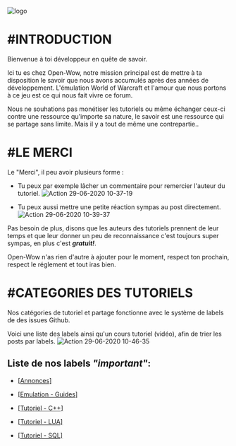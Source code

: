 ![logo](https://user-images.githubusercontent.com/65762554/82671385-0ccf3400-9c3f-11ea-884d-332a4988c2c2.png)

# #INTRODUCTION

Bienvenue à toi développeur en quête de savoir.

Ici tu es chez Open-Wow, notre mission principal est de mettre à ta disposition le savoir que nous avons accumulés après des années de développement. 
L'émulation World of Warcraft et l'amour que nous portons à ce jeu est ce qui nous fait vivre ce forum.

Nous ne souhations pas monétiser les tutoriels ou même échanger ceux-ci contre une ressource qu'importe sa nature, le savoir est une ressource qui se partage sans limite. 
Mais il y a tout de même une contrepartie..

# #LE MERCI

Le "Merci", il peu avoir plusieurs forme :

- Tu peux par exemple lâcher un commentaire pour remercier l'auteur du tutoriel.
![Action 29-06-2020 10-37-19](https://user-images.githubusercontent.com/58987080/85993460-af28c700-b9f6-11ea-8da6-69bb09612e73.gif)

- Tu peux aussi mettre une petite réaction sympas au post directement.
![Action 29-06-2020 10-39-37](https://user-images.githubusercontent.com/58987080/85993471-b2bc4e00-b9f6-11ea-8c93-1a8c3dcbf2be.gif)

Pas besoin de plus, disons que les auteurs des tutoriels prennent de leur temps et que leur donner un peu de reconnaissance c'est toujours super sympas, en plus c'est _**gratuit!**_.

Open-Wow n'as rien d'autre à ajouter pour le moment, respect ton prochain, respect le réglement et tout iras bien.

 # #CATEGORIES DES TUTORIELS

Nos catégories de tutoriel et partage fonctionne avec le système de labels de des issues Github.

Voici une liste des labels ainsi qu'un cours tutoriel (vidéo), afin de trier les posts par labels.
![Action 29-06-2020 10-46-35](https://user-images.githubusercontent.com/58987080/85993727-0fb80400-b9f7-11ea-9827-3ba91d8ccbd6.gif)

## Liste de nos labels _"important"_:

- [[Annonces]](https://github.com/Open-Wow/forum/labels/%5BAnnonces%5D "C'est important faut les lire.")
- [[Emulation - Guides]](https://github.com/Open-Wow/forum/labels/%5BEmulation%20-%20Guides%5D "Les incoutournables de l'émulation!")

- [[Tutoriel - C++]](https://github.com/Open-Wow/forum/labels/%5BTutoriel%20-%20C%2B%2B%5D "Vos tutoriels au service de la communauté!")
- [[Tutoriel - LUA]](https://github.com/Open-Wow/forum/labels/%5BTutoriel%20-%20LUA%5D "Vos tutoriels au service de la communauté!")
- [[Tutoriel - SQL]](https://github.com/Open-Wow/forum/labels/%5BTutoriel%20-%20SQL%5D "Vos tutoriels au service de la communauté!")
